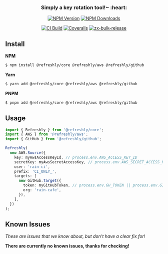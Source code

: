 <h3 align="center">
  Simply a key rotation tool!~ :heart:
</h3>

<div align="center">

[![NPM Version][npm-version-image]][npm-url]
[![NPM Downloads][npm-downloads-image]][npm-url]

[![CI Build][github-actions-image]][github-actions-url]
[![Coveralls][coveralls-image]][coveralls-url]
[![zx-bulk-release][zx-bulk-release-image]][zx-bulk-release-url]

</div>

## Install

**NPM**

```sh
$ npm install @refreshly/core @refreshly/aws @refreshly/github
```

**Yarn**

```sh
$ yarn add @refreshly/core @refreshly/aws @refreshly/github
```

**PNPM**

```sh
$ pnpm add @refreshly/core @refreshly/aws @refreshly/github
```

## Usage

```ts
import { Refreshly } from '@refreshly/core';
import { AWS } from '@refreshly/aws';
import { GitHub } from '@refreshly/github';

Refreshly(
  new AWS.Source({
    key: myAwsAccessKeyId, // process.env.AWS_ACCESS_KEY_ID
    secretKey: myAwsSecretAccessKey, // process.env.AWS_SECRET_ACCESS_KEY
    user: 'rain-ci',
    prefix: 'CI_ONLY_',
    targets: [
      new GitHub.Target({
        token: myGitHubToken, // process.env.GH_TOKEN || process.env.GITHUB_TOKEN
        org: 'rain-cafe',
      }),
    ],
  })
);
```

## Known Issues

_These are issues that we know about, but don't have a clear fix for!_

**There are currently no known issues, thanks for checking!**

[npm-version-image]: https://img.shields.io/npm/v/@refreshly/core.svg?style=flat
[npm-downloads-image]: https://img.shields.io/npm/dm/@refreshly/core.svg?style=flat
[npm-url]: https://npmjs.org/package/@refreshly/core
[github-actions-image]: https://github.com/rain-cafe/refreshly/actions/workflows/ci.yml/badge.svg?branch=main
[github-actions-url]: https://github.com/rain-cafe/refreshly/actions/workflows/ci.yml
[coveralls-image]: https://img.shields.io/coveralls/rain-cafe/refreshly.svg
[coveralls-url]: https://coveralls.io/github/rain-cafe/refreshly?branch=main
[zx-bulk-release-url]: https://github.com/semrel-extra/zx-bulk-release
[zx-bulk-release-image]: https://img.shields.io/badge/%F0%9F%93%A6%F0%9F%9A%80-zx--bulk--release-e10079?style=flat

